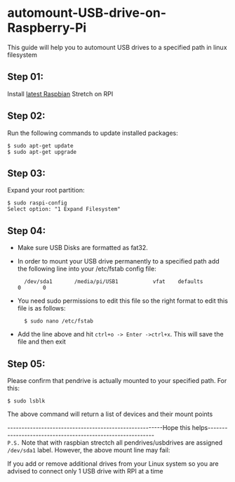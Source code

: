 # automount-USB-drive-on-Raspberry-Pi

This guide will help you to automount USB drives to a specified path in linux filesystem

## Step 01:
Install [latest Raspbian](https://www.raspberrypi.org/downloads/) Stretch on RPI
				
## Step 02:
Run the following commands to update installed packages:
  
    $ sudo apt-get update
    $ sudo apt-get upgrade
		
## Step 03:
Expand your root partition:
  
	$ sudo raspi-config
	Select option: "1 Expand Filesystem"
			
## Step 04:
- Make sure USB Disks are formatted as fat32.
- In order to mount your USB drive permanently to a specified path add the following line into your /etc/fstab config file:

		/dev/sda1       /media/pi/USB1           vfat    defaults        0       0
      
- You need sudo permissions to edit this file so the right format to edit this file is as follows:

		$ sudo nano /etc/fstab
      
- Add the line above and hit `ctrl+o -> Enter ->ctrl+x`. This will save the file and then exit
		
## Step 05: 

Please confirm that pendrive is actually mounted to your specified path. For this:
  
	$ sudo lsblk
    
The above command will return a list of devices and their mount points 
	
-------------------------------------------------------Hope this helps-----------------------------------------------------------  
`P.S.` Note that with raspbian strectch all pendrives/usbdrives are assigned `/dev/sda1` label. However, the above mount line may fail:

If you add or remove additional drives from your Linux system so you are advised to connect only 1 USB drive with RPI at a time
